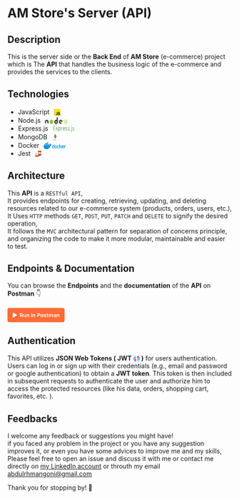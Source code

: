 # AM Store's Server (API)

## Description

This is the server side or the **Back End** of **AM Store** (e-commerce) project which is The **API**
that handles the business logic of the e-commerce and provides the services to the clients.

## Technologies

- JavaScript <img src="./icons_readme/javascript.svg" style="width: 15px;height: 15px; transform: translate(6px, 3px)">
- Node.js <img src="./icons_readme/nodejs.svg" style="width: 50px;height: 16px; transform: translate(6px, 3px)">
- Express.js <img src="./icons_readme/express.jpg" style="width: 50px;height: 15px; transform: translate(6px, 3px)">
- MongoDB <img src="./icons_readme/mongodb.svg" style="width: 16px;height: 16px; transform: translate(6px, 3px)">
- Docker <img src="./icons_readme/docker.svg" style="width: 50px;height: 16px; transform: translate(6px, 3px)">
- Jest <img src="./icons_readme/jest.svg" style="width: 15px;height: 15px; transform: translate(6px, 3px)">

## Architecture

This **API** is a `RESTful API`, <br>
It provides endpoints for creating, retrieving, updating, and deleting resources
related to our e-commerce system (products, orders, users, etc.), <br>
It Uses `HTTP` methods `GET`, `POST`, `PUT`, `PATCH` and `DELETE` to signify the desired operation, <br>
It follows the `MVC` architectural pattern for separation of concerns principle,
and organizing the code to make it more modular, maintainable and easier to test.

## Endpoints & Documentation

You can browse the **Endpoints** and the **documentation** of the **API** on **Postman** 👇

[<img src="./icons_readme/postman-button.svg" alt="Run In Postman" style="width: 128px; height: 32px; transform: translateY(4px)">](https://app.getpostman.com/run-collection/27040994-2b37c7cf-3a2d-4022-9dfa-6b850399d269?action=collection%2Ffork&source=rip_markdown&collection-url=entityId%3D27040994-2b37c7cf-3a2d-4022-9dfa-6b850399d269%26entityType%3Dcollection%26workspaceId%3Db9135996-e8d9-4c02-bc81-d0b278bfc9ff)

## Authentication

This API utilizes **JSON Web Tokens ( JWT <img src="./icons_readme/jwt.svg" alt="JWT Icon" style="width: 15px; height: 15px; transform: translateY(3px)"> )** for users authentication. <br>
Users can log in or sign up with their credentials (e.g., email and password or google authentication)
to obtain a **JWT token**.
This token is then included in subsequent requests to authenticate the user and authorize him to access
the protected resources (like his data, orders, shopping cart, favorites, etc. ).

## Feedbacks

I welcome any feedback or suggestions you might have! <br>
if you faced any problem in the project or you have any suggestion improves it,
or even you have some advices to improve me and my skills, <br>
Please feel free to open an issue and discuss it with me or contact me directly on [my LinkedIn account](https://www.linkedin.com/in/abdulrhman-goni-857a36275/)
or throuth my email abdulrhmangoni@gmail.com

Thank you for stopping by! 🌟
